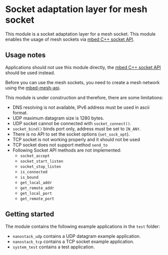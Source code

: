 # Socket adaptation layer for mesh socket
This module is a socket adaptation layer for a mesh socket. This module 
enables the usage of mesh sockets via [mbed C++ socket API](https://github.com/ARMmbed/mbed-net-sockets).

## Usage notes
Applications should not use this module directly, the [mbed C++ socket API](https://github.com/ARMmbed/mbed-net-sockets) 
should be used instead. 

Before you can use the mesh sockets, you need to create a mesh network using the 
[mbed-mesh-api](https://github.com/ARMmbed/mbed-mesh-api).

This module is under construction and therefore, there are some limitations:

* DNS resolving is not available, IPv6 address must be used in ascii format.
* UDP maximum datagram size is 1280 bytes.
* UDP socket cannot be connected with `socket_connect()`.
* `socket_bind()` binds port only, address must be set to `IN_ANY`.
* There is no API to set the socket options (`set_sock_opt`).
* TCP socket is not working properly and it should not be used
* TCP socket does not support method `send_to`
* Following Socket API methods are not implemented:
    * `socket_accept`
    * `socket_start_listen`
    * `socket_stop_listen`
    * `is_connected`
    * `is_bound`
    * `get_local_addr`
    * `get_remote_addr`
    * `get_local_port`
    * `get_remote_port`

## Getting started
The module contains the following example applications in the `test` folder:

* `nanostack_udp` contains a UDP datagram example application.
* `nanostack_tcp` contains a TCP socket example application.
* `system_test` contains a test application.

